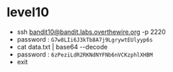 # level10
- ssh bandit10@bandit.labs.overthewire.org -p 2220
- password : ```G7w8LIi6J3kTb8A7j9LgrywtEUlyyp6s```
- cat data.txt | base64 --decode
- password : ```6zPeziLdR2RKNdNYFNb6nVCKzphlXHBM```
- exit
